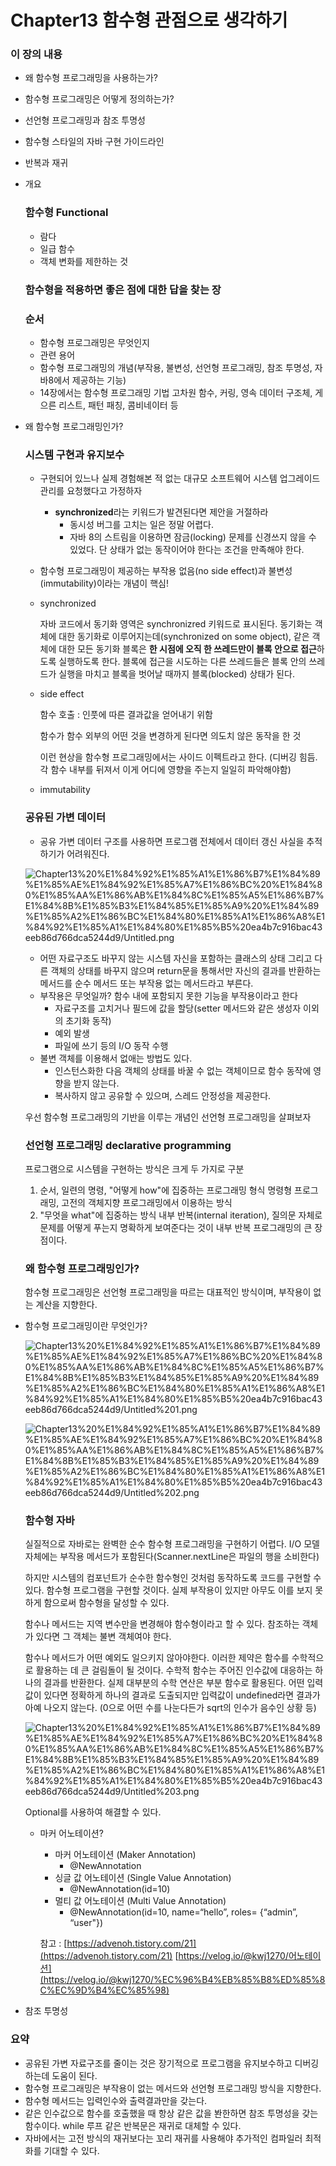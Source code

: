 # Chapter13 함수형 관점으로 생각하기

### 이 장의 내용

- 왜 함수형 프로그래밍을 사용하는가?
- 함수형 프로그래밍은 어떻게 정의하는가?
- 선언형 프로그래밍과 참조 투명성
- 함수형 스타일의 자바 구현 가이드라인
- 반복과 재귀

- 개요

    ### 함수형 Functional

    - 람다
    - 일급 함수
    - 객체 변화를 제한하는 것

    ### 함수형을 적용하면 좋은 점에 대한 답을 찾는 장

    ### 순서

    - 함수형 프로그래밍은 무엇인지
    - 관련 용어
    - 함수형 프로그래밍의 개념(부작용, 불변성, 선언형 프로그래밍, 참조 투명성, 자바8에서 제공하는 기능)
    - 14장에서는 함수형 프로그래밍 기법
    고차원 함수, 커링, 영속 데이터 구조체, 게으른 리스트, 패턴 패칭, 콤비네이터 등

- 왜 함수형 프로그래밍인가?

    ### 시스템 구현과 유지보수

    - 구현되어 있느나 실제 경험해본 적 없는 대규모 소프트웨어 시스템 업그레이드 관리를 요청했다고 가정하자
        - **synchronized**라는 키워드가 발견된다면 제안을 거절하라
            - 동시성 버그를 고치는 일은 정말 어렵다.
            - 자바 8의 스트림을 이용하면 잠금(locking) 문제를 신경쓰지 않을 수 있었다.
            단 상태가 없는 동작이어야 한다는 조건을 만족해야 한다.
    - 함수형 프로그래밍이 제공하는 부작용 없음(no side effect)과 불변성(immutability)이라는 개념이 핵심!
    - synchronized

        자바 코드에서 동기화 영역은 synchronizred 키워드로 표시된다. 
        동기화는 객체에 대한 동기화로 이루어지는데(synchronized on some object), 
        같은 객체에 대한 모든 동기화 블록은 **한 시점에 오직 한 쓰레드만이 블록 안으로 접근**하도록 실행하도록 한다. 
        블록에 접근을 시도하는 다른 쓰레드들은 블록 안의 쓰레드가 실행을 마치고 블록을 벗어날 때까지 블록(blocked) 상태가 된다.

    - side effect

        함수 호출 : 인풋에 따른 결과값을 얻어내기 위함

        함수가 함수 외부의 어떤 것을 변경하게 된다면 의도치 않은 동작을 한 것

        이런 현상을 함수형 프로그래밍에서는 사이드 이펙트라고 한다.
        (디버깅 힘듬. 각 함수 내부를 뒤져서 이게 어디에 영향을 주는지 일일히 파악해야함)

    - immutability

    ### 공유된 가변 데이터

    - 공유 가변 데이터 구조를 사용하면
    프로그램 전체에서 데이터 갱신 사실을 추적하기가 어려워진다.

    ![Chapter13%20%E1%84%92%E1%85%A1%E1%86%B7%E1%84%89%E1%85%AE%E1%84%92%E1%85%A7%E1%86%BC%20%E1%84%80%E1%85%AA%E1%86%AB%E1%84%8C%E1%85%A5%E1%86%B7%E1%84%8B%E1%85%B3%E1%84%85%E1%85%A9%20%E1%84%89%E1%85%A2%E1%86%BC%E1%84%80%E1%85%A1%E1%86%A8%E1%84%92%E1%85%A1%E1%84%80%E1%85%B5%20ea4b7c916bac43eeb86d766dca5244d9/Untitled.png](Chapter13%20%E1%84%92%E1%85%A1%E1%86%B7%E1%84%89%E1%85%AE%E1%84%92%E1%85%A7%E1%86%BC%20%E1%84%80%E1%85%AA%E1%86%AB%E1%84%8C%E1%85%A5%E1%86%B7%E1%84%8B%E1%85%B3%E1%84%85%E1%85%A9%20%E1%84%89%E1%85%A2%E1%86%BC%E1%84%80%E1%85%A1%E1%86%A8%E1%84%92%E1%85%A1%E1%84%80%E1%85%B5%20ea4b7c916bac43eeb86d766dca5244d9/Untitled.png)

    - 어떤 자료구조도 바꾸지 않는 시스템
    자신을 포함하는 클래스의 상태 그리고 다른 객체의 상태를 바꾸지 않으며 return문을 통해서만 자신의 결과를 반환하는 메서드를 순수 메서드 또는 부작용 없는 메서드라고 부른다.
    - 부작용은 무엇일까? 함수 내에 포함되지 못한 기능을 부작용이라고 한다
        - 자료구조를 고치거나 필드에 값을 할당(setter 메서드와 같은 생성자 이외의 초기화 동작)
        - 예외 발생
        - 파일에 쓰기 등의 I/O 동작 수행
    - 불변 객체를 이용해서 없애는 방법도 있다.
        - 인스턴스화한 다음 객체의 상태를 바꿀 수 없는 객체이므로 함수 동작에 영향을 받지 않는다.
        - 복사하지 않고 공유할 수 있으며, 스레드 안정성을 제공한다.

    우선 함수형 프로그래밍의 기반을 이루는 개념인 선언형 프로그래밍을 살펴보자

    ### 선언형 프로그래밍 declarative programming

    프로그램으로 시스템을 구현하는 방식은 크게 두 가지로 구분

    1. 순서, 일련의 명령, "어떻게 how"에 집중하는 프로그래밍 형식
    명령형 프로그래밍, 고전의 객체지향 프로그래밍에서 이용하는 방식
    2. "무엇을 what"에 집중하는 방식
    내부 반복(internal iteration), 질의문 자체로 문제를 어떻게 푸는지 명확하게 보여준다는 것이 내부 반복 프로그래밍의 큰 장점이다.

    ### 왜 함수형 프로그래밍인가?

    함수형 프로그래밍은 선언형 프로그래밍을 따르는 대표적인 방식이며, 부작용이 없는 계산을 지향한다.

- 함수형 프로그래밍이란 무엇인가?

    ![Chapter13%20%E1%84%92%E1%85%A1%E1%86%B7%E1%84%89%E1%85%AE%E1%84%92%E1%85%A7%E1%86%BC%20%E1%84%80%E1%85%AA%E1%86%AB%E1%84%8C%E1%85%A5%E1%86%B7%E1%84%8B%E1%85%B3%E1%84%85%E1%85%A9%20%E1%84%89%E1%85%A2%E1%86%BC%E1%84%80%E1%85%A1%E1%86%A8%E1%84%92%E1%85%A1%E1%84%80%E1%85%B5%20ea4b7c916bac43eeb86d766dca5244d9/Untitled%201.png](Chapter13%20%E1%84%92%E1%85%A1%E1%86%B7%E1%84%89%E1%85%AE%E1%84%92%E1%85%A7%E1%86%BC%20%E1%84%80%E1%85%AA%E1%86%AB%E1%84%8C%E1%85%A5%E1%86%B7%E1%84%8B%E1%85%B3%E1%84%85%E1%85%A9%20%E1%84%89%E1%85%A2%E1%86%BC%E1%84%80%E1%85%A1%E1%86%A8%E1%84%92%E1%85%A1%E1%84%80%E1%85%B5%20ea4b7c916bac43eeb86d766dca5244d9/Untitled%201.png)

    ![Chapter13%20%E1%84%92%E1%85%A1%E1%86%B7%E1%84%89%E1%85%AE%E1%84%92%E1%85%A7%E1%86%BC%20%E1%84%80%E1%85%AA%E1%86%AB%E1%84%8C%E1%85%A5%E1%86%B7%E1%84%8B%E1%85%B3%E1%84%85%E1%85%A9%20%E1%84%89%E1%85%A2%E1%86%BC%E1%84%80%E1%85%A1%E1%86%A8%E1%84%92%E1%85%A1%E1%84%80%E1%85%B5%20ea4b7c916bac43eeb86d766dca5244d9/Untitled%202.png](Chapter13%20%E1%84%92%E1%85%A1%E1%86%B7%E1%84%89%E1%85%AE%E1%84%92%E1%85%A7%E1%86%BC%20%E1%84%80%E1%85%AA%E1%86%AB%E1%84%8C%E1%85%A5%E1%86%B7%E1%84%8B%E1%85%B3%E1%84%85%E1%85%A9%20%E1%84%89%E1%85%A2%E1%86%BC%E1%84%80%E1%85%A1%E1%86%A8%E1%84%92%E1%85%A1%E1%84%80%E1%85%B5%20ea4b7c916bac43eeb86d766dca5244d9/Untitled%202.png)

    ### 함수형 자바

    실질적으로 자바로는 완벽한 순수 함수형 프로그래밍을 구현하기 어렵다.
    I/O 모델 자체에는 부작용 메서드가 포함된다(Scanner.nextLine은 파일의 행을 소비한다)

    하지만 시스템의 컴포넌트가 순수한 함수형인 것처럼 동작하도록 코드를 구현할 수 있다.
    함수형 프로그램을 구현할 것이다.
    실제 부작용이 있지만 아무도 이를 보지 못하게 함으로써 함수형을 달성할 수 있다.

    함수나 메서드는 지역 변수만을 변경해야 함수형이라고 할 수 있다. 
    참조하는 객체가 있다면 그 객체는 불변 객체여야 한다.

    함수나 메서드가 어떤 예외도 일으키지 않아야한다. 
    이러한 제약은 함수를 수학적으로 활용하는 데 큰 걸림돌이 될 것이다.
    수학적 함수는 주어진 인수값에 대응하는 하나의 결과를 반환한다. 
    실제 대부분의 수학 연산은 부분 함수로 활용된다. 
    어떤 입력값이 있다면 정확하게 하나의 결과로 도출되지만 
    입력값이 undefined라면 결과가 아예 나오지 않는다.
    (0으로 어떤 수를 나눈다든가 sqrt의 인수가 음수인 상황 등)

    ![Chapter13%20%E1%84%92%E1%85%A1%E1%86%B7%E1%84%89%E1%85%AE%E1%84%92%E1%85%A7%E1%86%BC%20%E1%84%80%E1%85%AA%E1%86%AB%E1%84%8C%E1%85%A5%E1%86%B7%E1%84%8B%E1%85%B3%E1%84%85%E1%85%A9%20%E1%84%89%E1%85%A2%E1%86%BC%E1%84%80%E1%85%A1%E1%86%A8%E1%84%92%E1%85%A1%E1%84%80%E1%85%B5%20ea4b7c916bac43eeb86d766dca5244d9/Untitled%203.png](Chapter13%20%E1%84%92%E1%85%A1%E1%86%B7%E1%84%89%E1%85%AE%E1%84%92%E1%85%A7%E1%86%BC%20%E1%84%80%E1%85%AA%E1%86%AB%E1%84%8C%E1%85%A5%E1%86%B7%E1%84%8B%E1%85%B3%E1%84%85%E1%85%A9%20%E1%84%89%E1%85%A2%E1%86%BC%E1%84%80%E1%85%A1%E1%86%A8%E1%84%92%E1%85%A1%E1%84%80%E1%85%B5%20ea4b7c916bac43eeb86d766dca5244d9/Untitled%203.png)

    Optional<T>를 사용하여 해결할 수 있다.

    - 마커 어노테이션?
        - 마커 어노테이션 (Maker Annotation)
            - @NewAnnotation
        - 싱글 값 어노테이션 (Single Value Annotation)
            - @NewAnnotation(id=10)
        - 멀티 값 어노테이션 (Multi Value Annotation)
            - @NewAnnotation(id=10, name=“hello”, roles= {“admin”, “user"})

        참고 : 
        [https://advenoh.tistory.com/21](https://advenoh.tistory.com/21)
        [https://velog.io/@kwj1270/어노테이션](https://velog.io/@kwj1270/%EC%96%B4%EB%85%B8%ED%85%8C%EC%9D%B4%EC%85%98)

- 참조 투명성

### 요약

- 공유된 가변 자료구조를 줄이는 것은 장기적으로 프로그램을 유지보수하고 디버깅하는데 도움이 된다.
- 함수형 프로그래밍은 부작용이 없는 메서드와 선언형 프로그래밍 방식을 지향한다.
- 함수형 메서드는 입력인수와 출력결과만을 갖는다.
- 같은 인수값으로 함수를 호출했을 때 항상 같은 값을 봔한하면 참조 투명성을 갖는 함수이다.
while 루프 같은 반복문은 재귀로 대체할 수 있다.
- 자바에서는 고전 방식의 재귀보다는 꼬리 재귀를 사용해야 추가적인 컴파일러 최적화를 기대할 수 있다.